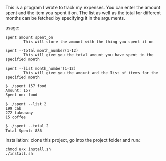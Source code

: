 This is a program I wrote to track my expenses. You can enter the amount spent and the item you spent it on.
The list as well as the total for different months can be fetched by specifying it in the arguments.


usage:
```
spent amount spent_on
        This will store the amount with the thing you spent it on

spent --total month_number(1-12)
        This will give you the total amount you have spent in the specified month

spent --list month_number(1-12)
        This will give you the amount and the list of items for the specified month
```

```
$ ./spent 157 food
Amount: 157
Spent on: food
```

```
$ ./spent --list 2
199 cab
272 takeaway
15 coffee
```

```
$ ./spent --total 2
Total Spent: 886
```

Installation:
clone this project, go into the project folder and run:
```
chmod u+x install.sh
./install.sh
```

